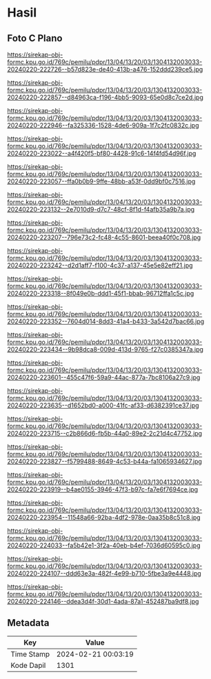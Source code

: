 # Hasil

## Foto C Plano

https://sirekap-obj-formc.kpu.go.id/769c/pemilu/pdpr/13/04/13/20/03/1304132003033-20240220-222726--b57d823e-de40-413b-a476-152ddd239ce5.jpg

https://sirekap-obj-formc.kpu.go.id/769c/pemilu/pdpr/13/04/13/20/03/1304132003033-20240220-222857--d84963ca-f196-4bb5-9093-65e0d8c7ce2d.jpg

https://sirekap-obj-formc.kpu.go.id/769c/pemilu/pdpr/13/04/13/20/03/1304132003033-20240220-222946--fa325336-1528-4de6-909a-1f7c2fc0832c.jpg

https://sirekap-obj-formc.kpu.go.id/769c/pemilu/pdpr/13/04/13/20/03/1304132003033-20240220-223022--a4f420f5-bf80-4428-91c6-14f4fd54d96f.jpg

https://sirekap-obj-formc.kpu.go.id/769c/pemilu/pdpr/13/04/13/20/03/1304132003033-20240220-223057--ffa0b0b9-9ffe-48bb-a53f-0dd9bf0c7516.jpg

https://sirekap-obj-formc.kpu.go.id/769c/pemilu/pdpr/13/04/13/20/03/1304132003033-20240220-223132--2e7010d9-d7c7-48cf-8f1d-f4afb35a9b7a.jpg

https://sirekap-obj-formc.kpu.go.id/769c/pemilu/pdpr/13/04/13/20/03/1304132003033-20240220-223207--796e73c2-fc48-4c55-8601-beea40f0c708.jpg

https://sirekap-obj-formc.kpu.go.id/769c/pemilu/pdpr/13/04/13/20/03/1304132003033-20240220-223242--d2d1aff7-f100-4c37-a137-45e5e82eff21.jpg

https://sirekap-obj-formc.kpu.go.id/769c/pemilu/pdpr/13/04/13/20/03/1304132003033-20240220-223318--8f049e0b-ddd1-45f1-bbab-96712ffa1c5c.jpg

https://sirekap-obj-formc.kpu.go.id/769c/pemilu/pdpr/13/04/13/20/03/1304132003033-20240220-223352--7604d014-8dd3-41a4-b433-3a542d7bac66.jpg

https://sirekap-obj-formc.kpu.go.id/769c/pemilu/pdpr/13/04/13/20/03/1304132003033-20240220-223434--9b98dca8-009d-413d-9765-f27c0385347a.jpg

https://sirekap-obj-formc.kpu.go.id/769c/pemilu/pdpr/13/04/13/20/03/1304132003033-20240220-223601--455c47f6-59a9-44ac-877a-7bc8106a27c9.jpg

https://sirekap-obj-formc.kpu.go.id/769c/pemilu/pdpr/13/04/13/20/03/1304132003033-20240220-223635--d1652bd0-a000-41fc-af33-d6382391ce37.jpg

https://sirekap-obj-formc.kpu.go.id/769c/pemilu/pdpr/13/04/13/20/03/1304132003033-20240220-223715--c2b866d6-fb5b-44a0-89e2-2c21d4c47752.jpg

https://sirekap-obj-formc.kpu.go.id/769c/pemilu/pdpr/13/04/13/20/03/1304132003033-20240220-223827--f5799488-8649-4c53-b44a-fa1065934627.jpg

https://sirekap-obj-formc.kpu.go.id/769c/pemilu/pdpr/13/04/13/20/03/1304132003033-20240220-223919--b4ae0155-3946-47f3-b97c-fa7e6f7694ce.jpg

https://sirekap-obj-formc.kpu.go.id/769c/pemilu/pdpr/13/04/13/20/03/1304132003033-20240220-223954--11548a66-92ba-4df2-978e-0aa35b8c51c8.jpg

https://sirekap-obj-formc.kpu.go.id/769c/pemilu/pdpr/13/04/13/20/03/1304132003033-20240220-224033--fa5b42e1-3f2a-40eb-b4ef-7036d60595c0.jpg

https://sirekap-obj-formc.kpu.go.id/769c/pemilu/pdpr/13/04/13/20/03/1304132003033-20240220-224107--ddd63e3a-482f-4e99-b710-5fbe3a9e4448.jpg

https://sirekap-obj-formc.kpu.go.id/769c/pemilu/pdpr/13/04/13/20/03/1304132003033-20240220-224146--ddea3d4f-30d1-4ada-87a1-452487ba9df8.jpg


## Metadata

| Key        | Value               |
| ---------- | ------------------- |
| Time Stamp | 2024-02-21 00:03:19 |
| Kode Dapil | 1301                |



